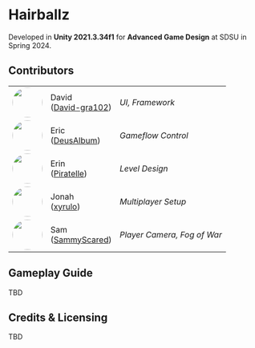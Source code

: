 # Hairballz
Developed in **Unity 2021.3.34f1** for **Advanced Game Design** at SDSU in Spring 2024.

## Contributors
| | | |
| :---: | :--- | :--- |
| [<img src="https://github.com/David-gra102.png" width="60px;" style="border-radius: 50%"/>](https://github.com/David-gra102) | David<br />([David-gra102](https://github.com/David-gra102)) | *UI, Framework* |
| [<img src="https://github.com/DeusAlbum.png" width="60px;" style="border-radius: 50%"/>](https://github.com/DeusAlbum) | Eric<br />([DeusAlbum](https://github.com/DeusAlbum)) | *Gameflow Control* |
| [<img src="https://github.com/Piratelle.png" width="60px;" style="border-radius: 50%"/>](https://github.com/Piratelle) | Erin<br />([Piratelle](https://github.com/Piratelle)) | *Level Design* |
| [<img src="https://github.com/xyrulo.png" width="60px;" style="border-radius: 50%"/>](https://github.com/xyrulo) | Jonah<br />([xyrulo](https://github.com/xyrulo)) | *Multiplayer Setup* |
| [<img src="https://github.com/SammyScared.png" width="60px;" style="border-radius: 50%"/>](https://github.com/SammyScared) | Sam<br />([SammyScared](https://github.com/SammyScared)) | *Player Camera, Fog of War* |

## Gameplay Guide
TBD

## Credits & Licensing
TBD